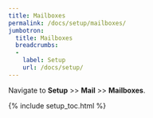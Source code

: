 ```yaml
---
title: Mailboxes
permalink: /docs/setup/mailboxes/
jumbotron:
  title: Mailboxes
  breadcrumbs:
  - 
    label: Setup
    url: /docs/setup/
---
```


Navigate to **Setup** >> **Mail** >> **Mailboxes**.

{% include setup_toc.html %}